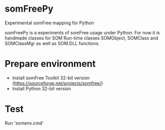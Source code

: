 # somFreePy

Experimental somFree mapping for Python

somFreePy is a experiments of somFree usage under Python. For now it is handmade classes for SOM Run-time
classes SOMObject, SOMClass and SOMClassMgr as well as SOM.DLL functions.

# Prepare environment

- Install somFree Toolkit 32-bit version (https://sourceforge.net/projects/somfree/)
- Install Python 32-bit version

# Test

Run 'somenv.cmd'
